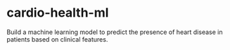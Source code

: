 # cardio-health-ml
Build a machine learning model to predict the presence of heart disease in patients based on clinical features.
